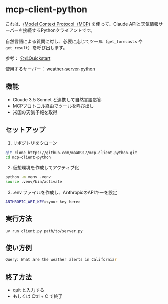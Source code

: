 # mcp-client-python

これは、[(Model Context Protocol（MCP)](https://modelcontextprotocol.io/quickstart/client) を使って、Claude
APIと天気情報サーバーを接続するPythonクライアントです。

自然言語による質問に対し、必要に応じてツール（`get_forecasts` や `get_result`）を呼び出します。

参考： [公式Quickstart](https://modelcontextprotocol.io/quickstart/client)

使用するサーバー： [weather-server-python](https://github.com/maa0917/weather-server-python)

## 機能

- Cloude 3.5 Sonnet と連携して自然言語応答
- MCPプロトコル経由でツールを呼び出し
- 米国の天気予報を取得

## セットアップ

1. リポジトリをクローン

```bash
git clone https://github.com/maa0917/mcp-client-python.git
cd mcp-client-python
```

2. 仮想環境を作成してアクティブ化

```bash
python -m venv .venv
source .venv/bin/activate
```

3. .env ファイルを作成し、AnthropicのAPIキーを設定

```bash
ANTHROPIC_API_KEY=<your key here>
```

## 実行方法

```bash
uv run client.py path/to/server.py
```

## 使い方例

```bash
Query: What are the weather alerts in California?
```

## 終了方法

- quit と入力する
- もしくは Ctrl + C で終了
